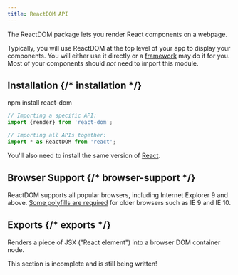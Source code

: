 ```yaml
---
title: ReactDOM API
---
```


<Intro>

The ReactDOM package lets you render React components on a webpage.

</Intro>

Typically, you will use ReactDOM at the top level of your app to display your components. You will either use it directly or a [framework](/learn/start-a-new-react-project#building-with-react-and-a-framework) may do it for you. Most of your components should _not_ need to import this module.

## Installation {/* installation */}

<PackageImport>

<TerminalBlock>

npm install react-dom

</TerminalBlock>

```js
// Importing a specific API:
import {render} from 'react-dom';

// Importing all APIs together:
import * as ReactDOM from 'react';
```

</PackageImport>

You'll also need to install the same version of [React](/api/).

## Browser Support {/* browser-support */}

ReactDOM supports all popular browsers, including Internet Explorer 9 and above. [Some polyfills are required](http://todo%20link%20to%20js%20environment%20requirements/) for older browsers such as IE 9 and IE 10.

## Exports {/* exports */}

<YouWillLearnCard title="render" path="/reference/render">

Renders a piece of JSX ("React element") into a browser DOM container node.

</YouWillLearnCard>

This section is incomplete and is still being written!
